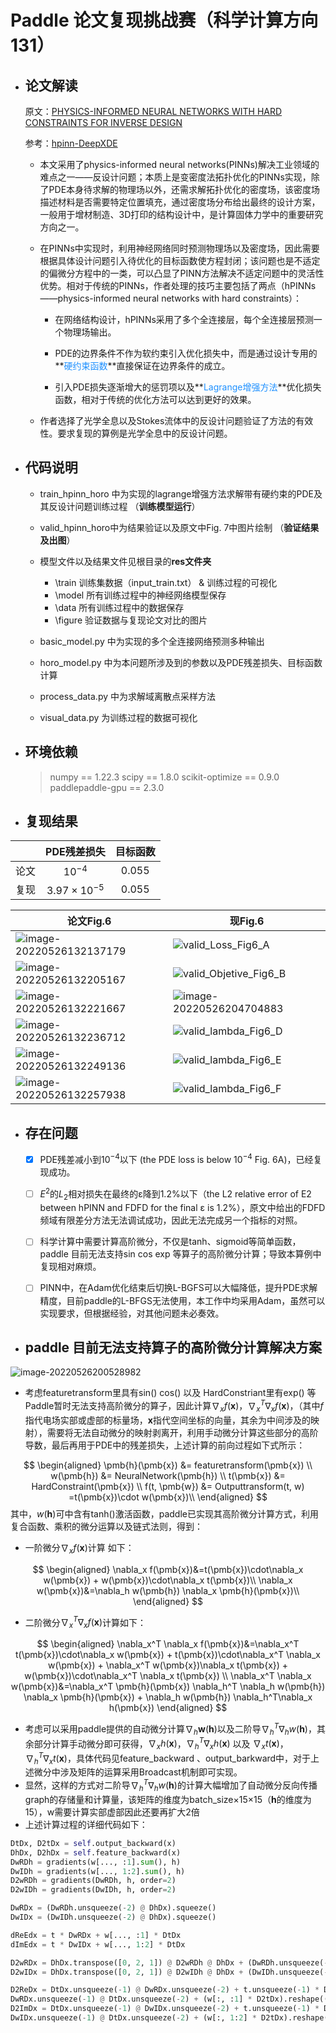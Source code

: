 # Paddle 论文复现挑战赛（科学计算方向131）
### 
- ## **论文解读**

  原文：[PHYSICS-INFORMED NEURAL NETWORKS WITH HARD CONSTRAINTS FOR INVERSE DESIGN](chrome-extension://cdonnmffkdaoajfknoeeecmchibpmkmg/assets/pdf/web/viewer.html?file=https%3A%2F%2Farxiv.org%2Fpdf%2F2102.04626.pdf)

  参考：[hpinn-DeepXDE](https://github.com/lululxvi/hpinn)

  - 本文采用了physics-informed neural networks(PINNs)解决工业领域的难点之一——反设计问题；本质上是变密度法拓扑优化的PINNs实现，除了PDE本身待求解的物理场以外，还需求解拓扑优化的密度场，该密度场描述材料是否需要特定位置填充，通过密度场分布给出最终的设计方案，一般用于增材制造、3D打印的结构设计中，是计算固体力学中的重要研究方向之一。

  - 在PINNs中实现时，利用神经网络同时预测物理场以及密度场，因此需要根据具体设计问题引入待优化的目标函数使方程封闭；该问题也是不适定的偏微分方程中的一类，可以凸显了PINN方法解决不适定问题中的灵活性优势。相对于传统的PINNs，作者处理的技巧主要包括了两点（hPINNs——physics-informed neural networks with hard constraints）：

    - 在网络结构设计，hPINNs采用了多个全连接层，每个全连接层预测一个物理场输出。
    - PDE的边界条件不作为软约束引入优化损失中，而是通过设计专用的**<font color=Dodgerblue>硬约束函数</font>**直接保证在边界条件的成立。

    - 引入PDE损失逐渐增大的惩罚项以及**<font color=Dodgerblue>Lagrange增强方法</font>**优化损失函数，相对于传统的优化方法可以达到更好的效果。

  - 作者选择了光学全息以及Stokes流体中的反设计问题验证了方法的有效性。要求复现的算例是光学全息中的反设计问题。

- ## 代码说明

  - train_hpinn_horo 中为实现的lagrange增强方法求解带有硬约束的PDE及其反设计问题训练过程 （**训练模型运行**）
  - valid_hpinn_horo中为结果验证以及原文中Fig. 7中图片绘制 （**验证结果及出图**）
  - 模型文件以及结果文件见根目录的**res文件夹**
    - \train  训练集数据（input_train.txt） & 训练过程的可视化
    - \model 所有训练过程中的神经网络模型保存
    - \data 所有训练过程中的数据保存
    - \figure 验证数据与复现论文对比的图片
  - basic_model.py 中为实现的多个全连接网络预测多种输出

  - horo_model.py 中为本问题所涉及到的参数以及PDE残差损失、目标函数计算

  - process_data.py 中为求解域离散点采样方法

  - visual_data.py 为训练过程的数据可视化

- ## 环境依赖

  > numpy == 1.22.3
  > scipy == 1.8.0
  > scikit-optimize == 0.9.0
  > paddlepaddle-gpu == 2.3.0

- ## 复现结果

|      |  PDE残差损失   | 目标函数 |
| :--: | :------------: | :------: |
| 论文 |   $10^{-4}$    | $0.055$  |
| 复现 | $3.97×10^{-5}$ | $0.055$  |

| 论文Fig.6                                                    | 现Fig.6                                                      |
| ------------------------------------------------------------ | ------------------------------------------------------------ |
| ![image-20220526132137179](C:\Users\liyunzhu\AppData\Roaming\Typora\typora-user-images\image-20220526132137179.png) | ![valid_Loss_Fig6_A](D:\Code\hPINN_paddle\res\hpinn_horo_mu_2_lag\figure\valid_Loss_Fig6_A.jpg) |
| ![image-20220526132205167](C:\Users\liyunzhu\AppData\Roaming\Typora\typora-user-images\image-20220526132205167.png) | ![valid_Objetive_Fig6_B](D:\Code\hPINN_paddle\res\hpinn_horo_mu_2_lag\figure\valid_Objetive_Fig6_B.jpg) |
| ![image-20220526132221667](C:\Users\liyunzhu\AppData\Roaming\Typora\typora-user-images\image-20220526132221667.png) | ![image-20220526204704883](C:\Users\liyunzhu\AppData\Roaming\Typora\typora-user-images\image-20220526204704883.png) |
| ![image-20220526132236712](C:\Users\liyunzhu\AppData\Roaming\Typora\typora-user-images\image-20220526132236712.png) | ![valid_lambda_Fig6_D](D:\Code\hPINN_paddle\res\hpinn_horo_mu_2_lag\figure\valid_lambda_Fig6_D.jpg) |
| ![image-20220526132249136](C:\Users\liyunzhu\AppData\Roaming\Typora\typora-user-images\image-20220526132249136.png) | ![valid_lambda_Fig6_E](D:\Code\hPINN_paddle\res\hpinn_horo_mu_2_lag\figure\valid_lambda_Fig6_E.jpg) |
| ![image-20220526132257938](C:\Users\liyunzhu\AppData\Roaming\Typora\typora-user-images\image-20220526132257938.png) | ![valid_lambda_Fig6_F](D:\Code\hPINN_paddle\res\hpinn_horo_mu_2_lag\figure\valid_lambda_Fig6_F.jpg) |



- ## 存在问题

  - [x] PDE残差减小到$10^{-4}$以下 (the PDE loss is below $10^{-4}$ Fig. 6A)，已经复现成功。

  - [ ] $E^2$的$L_2$相对损失在最终的ε降到1.2%以下（the L2 relative error of E2 between hPINN and FDFD for the final ε is 1.2%），原文中给出的FDFD 频域有限差分方法无法调试成功，因此无法完成另一个指标的对照。
  - [ ] 科学计算中需要计算高阶微分，不仅是tanh、sigmoid等简单函数，paddle 目前无法支持sin cos exp 等算子的高阶微分计算；导致本算例中复现相对麻烦。
  - [ ] PINN中，在Adam优化结束后切换L-BGFS可以大幅降低，提升PDE求解精度，目前paddle的L-BFGS无法使用，本工作中均采用Adam，虽然可以实现要求，但根据经验，对其他问题未必奏效。

- ## paddle 目前无法支持算子的高阶微分计算解决方案 

![image-20220526200528982](C:\Users\liyunzhu\AppData\Roaming\Typora\typora-user-images\image-20220526200528982.png)

- 考虑featuretransform里具有sin() cos() 以及 HardConstriant里有exp() 等Paddle暂时无法支持高阶微分的算子，因此计算$\nabla_x f(\pmb{x})$，$\nabla_x^T \nabla_x f(\pmb{x})$，（其中$f$指代电场实部或虚部的标量场，$\pmb{x}$指代空间坐标的向量，其余为中间涉及的映射），需要将无法自动微分的映射剥离开，利用手动微分计算这些部分的高阶导数，最后再用于PDE中的残差损失，上述计算的前向过程如下式所示：

$$
\begin{aligned}
\pmb{h}(\pmb{x}) &= featuretransform(\pmb{x}) \\
w(\pmb{h}) &= NeuralNetwork(\pmb{h}) \\
t(\pmb{x}) &= HardConstraint(\pmb{x}) \\
f(t, \pmb{w}) &= Outputtransform(t, w) =t(\pmb{x})\cdot w(\pmb{x})\\
\end{aligned}
$$
   其中，$w(\pmb{h})$可中含有tanh()激活函数，paddle已实现其高阶微分计算方式，利用复合函数、乘积的微分运算以及链式法则，得到：

- 一阶微分$\nabla_x f(\pmb{x})$计算		如下：

$$
\begin{aligned}
\nabla_x f(\pmb{x})&=t(\pmb{x})\cdot\nabla_x w(\pmb{x}) + w(\pmb{x})\cdot\nabla_x t(\pmb{x})\\
\nabla_x w(\pmb{x})&=\nabla_h w(\pmb{h}) \nabla_x \pmb{h}(\pmb{x})\\
\end{aligned}
$$
- 二阶微分$\nabla_x^T \nabla_x f(\pmb{x})$计算如下：

$$
\begin{aligned}
\nabla_x^T \nabla_x f(\pmb{x})&=\nabla_x^T t(\pmb{x})\cdot\nabla_x w(\pmb{x}) + t(\pmb{x})\cdot\nabla_x^T \nabla_x w(\pmb{x}) +  \nabla_x^T w(\pmb{x})\nabla_x t(\pmb{x}) + w(\pmb{x})\cdot\nabla_x^T \nabla_x t(\pmb{x}) \\
\nabla_x^T \nabla_x w(\pmb{x})&=\nabla_x^T \pmb{h}(\pmb{x}) \nabla_h^T \nabla_h w(\pmb{h}) \nabla_x \pmb{h}(\pmb{x}) + \nabla_h w(\pmb{h}) \nabla_h^T\nabla_x h(\pmb{x})
\end{aligned}
$$
- 考虑可以采用paddle提供的自动微分计算$\nabla_h \pmb{w}(\pmb{h})$以及二阶导$\nabla_h^T \nabla_h w(\pmb{h})$，其余部分计算手动微分即可获得，$\nabla_x h(\pmb{x})$，$\nabla_h^T\nabla_x h(\pmb{x})$ 以及 $\nabla_x t(\pmb{x})$，$\nabla_h^T\nabla_x t(\pmb{x})$，具体代码见feature_backward 、output_barkward中，对于上述微分中涉及矩阵的运算采用Broadcast机制即可实现。
- 显然，这样的方式对二阶导$\nabla_h^T \nabla_h w(\pmb{h})$的计算大幅增加了自动微分反向传播graph的存储量和计算量，该矩阵的维度为batch_size×15×15（$\pmb{h}$的维度为15），w需要计算实部虚部因此还要再扩大2倍
- 上述计算过程的详细代码如下：


``` python
DtDx, D2tDx = self.output_backward(x)
DhDx, D2hDx = self.feature_backward(x)
DwRDh = gradients(w[..., :1].sum(), h)
DwIDh = gradients(w[..., 1:2].sum(), h)
D2wRDh = gradients(DwRDh, h, order=2)
D2wIDh = gradients(DwIDh, h, order=2)

DwRDx = (DwRDh.unsqueeze(-2) @ DhDx).squeeze()
DwIDx = (DwIDh.unsqueeze(-2) @ DhDx).squeeze()

dReEdx = t * DwRDx + w[..., :1] * DtDx
dImEdx = t * DwIDx + w[..., 1:2] * DtDx

D2wRDx = DhDx.transpose([0, 2, 1]) @ D2wRDh @ DhDx + (DwRDh.unsqueeze(-2) @ D2hDx).reshape((-1, 2, 2))
D2wIDx = DhDx.transpose([0, 2, 1]) @ D2wIDh @ DhDx + (DwIDh.unsqueeze(-2) @ D2hDx).reshape((-1, 2, 2))

D2ReDx = DtDx.unsqueeze(-1) @ DwRDx.unsqueeze(-2) + t.unsqueeze(-1) * D2wRDx + \
DwRDx.unsqueeze(-1) @ DtDx.unsqueeze(-2) + (w[:, :1] * D2tDx).reshape((-1, 2, 2))
D2ImDx = DtDx.unsqueeze(-1) @ DwIDx.unsqueeze(-2) + t.unsqueeze(-1) * D2wIDx + \
DwIDx.unsqueeze(-1) @ DtDx.unsqueeze(-2) + (w[:, 1:2] * D2tDx).reshape((-1, 2, 2))
```
